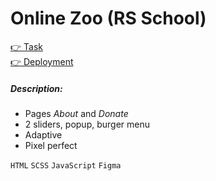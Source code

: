 # Online Zoo (RS School)
[👉 Task](https://github.com/rolling-scopes-school/js-fe-course-en/blob/main/tasks/online-zoo/online-zoo.md)  
[👉 Deployment](https://bayanalex.github.io/rs-online-zoo/)  
##### Description:  
- Pages *About* and *Donate*
- 2 sliders, popup, burger menu
- Adaptive
- Pixel perfect
  
`HTML` `SCSS` `JavaScript` `Figma`  

